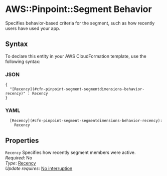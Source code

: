 # AWS::Pinpoint::Segment Behavior<a name="aws-properties-pinpoint-segment-segmentdimensions-behavior"></a>

Specifies behavior\-based criteria for the segment, such as how recently users have used your app\.

## Syntax<a name="aws-properties-pinpoint-segment-segmentdimensions-behavior-syntax"></a>

To declare this entity in your AWS CloudFormation template, use the following syntax:

### JSON<a name="aws-properties-pinpoint-segment-segmentdimensions-behavior-syntax.json"></a>

```
{
  "[Recency](#cfn-pinpoint-segment-segmentdimensions-behavior-recency)" : Recency
}
```

### YAML<a name="aws-properties-pinpoint-segment-segmentdimensions-behavior-syntax.yaml"></a>

```
  [Recency](#cfn-pinpoint-segment-segmentdimensions-behavior-recency):
    Recency
```

## Properties<a name="aws-properties-pinpoint-segment-segmentdimensions-behavior-properties"></a>

`Recency` <a name="cfn-pinpoint-segment-segmentdimensions-behavior-recency"></a>
Specifies how recently segment members were active\.  
_Required_: No  
_Type_: [Recency](aws-properties-pinpoint-segment-segmentdimensions-behavior-recency.md)  
_Update requires_: [No interruption](https://docs.aws.amazon.com/AWSCloudFormation/latest/UserGuide/using-cfn-updating-stacks-update-behaviors.html#update-no-interrupt)
